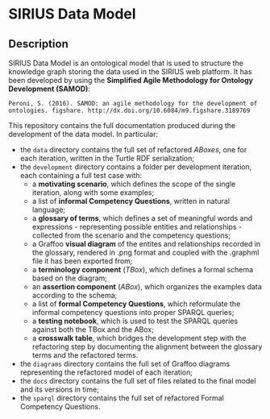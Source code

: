 # SIRIUS Data Model

## Description
SIRIUS Data Model is an ontological model that is used to structure the knowledge graph storing the data used in the SIRIUS web platform. It has been developed by using the **Simplified Agile Methodology for Ontology Development (SAMOD)**: 

    Peroni, S. (2016). SAMOD: an agile methodology for the development of ontologies. figshare. http://dx.doi.org/10.6084/m9.figshare.3189769

This repository contains the full documentation produced during the development of the data model. In particular:
* the `data` directory contains the full set of refactored *ABoxes*, one for each iteration, written in the Turtle RDF serialization;
* the `development` directory contains a folder per development iteration, each containing a full test case with:
    - a **motivating scenario**, which defines the scope of the single iteration, along with some examples;
    - a list of **informal Competency Questions**, written in natural language;
    - a **glossary of terms**, which defines a set of meaningful words and expressions - representing possible entities and relationships - collected from the scenario and the competency questions;
    - a Graffoo **visual diagram** of the entites and relationships recorded in the glossary, rendered in .png format and coupled with the .graphml file it has been exported from;
    - a **terminology component** (*TBox*), which defines a formal schema based on the diagram;
    - an **assertion component** (*ABox*), which organizes the examples data according to the schema;
    - a list of **formal Competency Questions**, which reformulate the informal competency questions into proper SPARQL queries;
    - a **testing notebook**, which is used to test the SPARQL queries against both the TBox and the ABox;
    - a **crosswalk table**, which bridges the development step with the refactoring step by documenting the alignment between the glossary terms and the refactored terms.
* the `diagrams` directory contains the full set of Graffoo diagrams representing the refactored model of each iteration;
* the `docs` directory contains the full set of files related to the final model and its versions in time;
* the `sparql` directory contains the full set of refactored Formal Competency Questions.